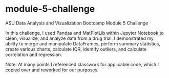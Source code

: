 # module-5-challenge
ASU Data Analysis and Visualization Bootcamp Module 5 Challenge 

In this challenge, I used Pandas and MatPlotLib within Jupyter Notebook to clean, visualize, and analyze data from a drug trial. I demonstrated my ability to merge and manipulate DataFrames, perform summary statistics, create various charts, calculate IQR, identify outliers, and calculate correlation and regression. 

Note: At many points I referenced classwork for applicable code, which I copied over and reworked for our purposes. 
